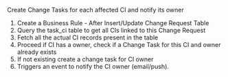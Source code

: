 Create Change Tasks for each affected CI and notify its owner

1. Create a Business Rule - After Insert/Update Change Request Table
2. Query the task_ci table to get all CIs linked to this Change Request 
4. Fetch all the actual CI records present in the table
5. Proceed if CI has a owner, check if a Change Task for this CI and owner already exists
6. If not existing create a change task for CI owner
7. Triggers an event to notify the CI owner (email/push).
